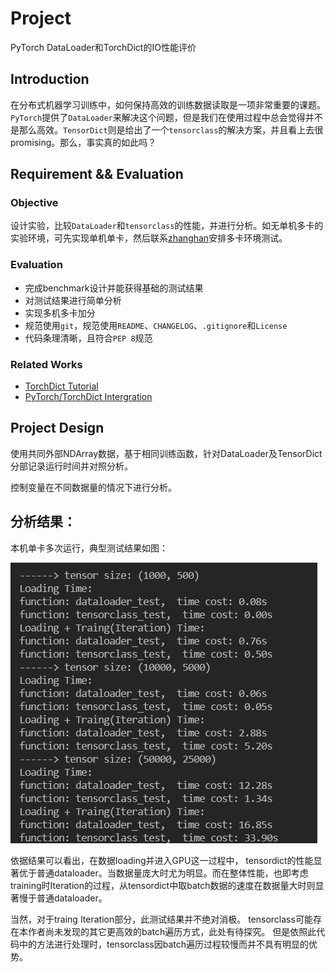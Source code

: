 # Project

PyTorch DataLoader和TorchDict的IO性能评价

## Introduction

在分布式机器学习训练中，如何保持高效的训练数据读取是一项非常重要的课题。`PyTorch`提供了`DataLoader`来解决这个问题，但是我们在使用过程中总会觉得并不是那么高效。`TensorDict`则是给出了一个`tensorclass`的解决方案，并且看上去很promising。那么，事实真的如此吗？

## Requirement && Evaluation

### Objective

设计实验，比较`DataLoader`和`tensorclass`的性能，并进行分析。如无单机多卡的实验环境，可先实现单机单卡，然后联系[zhanghan](maito:zhanghan@higgsasset.com)安排多卡环境测试。

### Evaluation

- 完成benchmark设计并能获得基础的测试结果
- 对测试结果进行简单分析
- 实现多机多卡加分
- 规范使用`git`，规范使用`README`、`CHANGELOG`、`.gitignore`和`License`
- 代码条理清晰，且符合`PEP 8`规范

### Related Works

- [TorchDict Tutorial](https://pytorch.org/tensordict/tutorials/tensordict_memory.html)
- [PyTorch/TorchDict Intergration](https://github.com/pytorch/pytorch/pull/112441)

## Project Design

使用共同外部NDArray数据，基于相同训练函数，针对DataLoader及TensorDict分部记录运行时间并对照分析。

控制变量在不同数据量的情况下进行分析。

## 分析结果：

本机单卡多次运行，典型测试结果如图：

![pic/result.png loading failed](./pic/result.png)

依据结果可以看出，在数据loading并进入GPU这一过程中， tensordict的性能显著优于普通dataloader。当数据量庞大时尤为明显。而在整体性能，也即考虑training时Iteration的过程，从tensordict中取batch数据的速度在数据量大时则显著慢于普通dataloader。

当然，对于traing Iteration部分，此测试结果并不绝对消极。 tensorclass可能存在本作者尚未发现的其它更高效的batch遍历方式，此处有待探究。 但是依照此代码中的方法进行处理时，tensorclass因batch遍历过程较慢而并不具有明显的优势。
